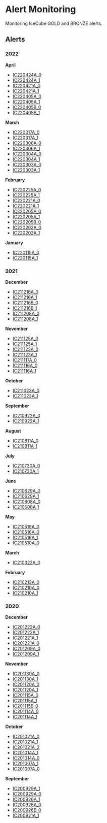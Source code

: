 # Alert Monitoring

Monitoring IceCube GOLD and BRONZE alerts.

## Alerts
### 2022
**April**

- [IC220424A_0](https://rmorgan10.github.io/AlertMonitoring/IC220424A_0/)
- [IC220424A_1](https://rmorgan10.github.io/AlertMonitoring/IC220424A_1/)
- [IC220421A_0](https://rmorgan10.github.io/AlertMonitoring/IC220421A_0/)
- [IC220421A_1](https://rmorgan10.github.io/AlertMonitoring/IC220421A_1/)
- [IC220405A_0](https://rmorgan10.github.io/AlertMonitoring/IC220405A_0/)
- [IC220405A_1](https://rmorgan10.github.io/AlertMonitoring/IC220405A_1/)
- [IC220405B_0](https://rmorgan10.github.io/AlertMonitoring/IC220405B_0/)
- [IC220405B_1](https://rmorgan10.github.io/AlertMonitoring/IC220405B_1/)


**March**

- [IC220317A_0](https://rmorgan10.github.io/AlertMonitoring/IC220317A_0/)
- [IC220317A_1](https://rmorgan10.github.io/AlertMonitoring/IC220317A_1/)
- [IC220306A_0](https://rmorgan10.github.io/AlertMonitoring/IC220306A_0/)
- [IC220306A_1](https://rmorgan10.github.io/AlertMonitoring/IC220306A_1/)
- [IC220304A_0](https://rmorgan10.github.io/AlertMonitoring/IC220304A_0/)
- [IC220304A_1](https://rmorgan10.github.io/AlertMonitoring/IC220304A_1/)
- [IC220303A_0](https://rmorgan10.github.io/AlertMonitoring/IC220303A_0/)
- [IC220303A_1](https://rmorgan10.github.io/AlertMonitoring/IC220303A_1/)


**February**

- [IC220225A_0](https://rmorgan10.github.io/AlertMonitoring/IC220225A_0/)
- [IC220225A_1](https://rmorgan10.github.io/AlertMonitoring/IC220225A_1/)
- [IC220221A_0](https://rmorgan10.github.io/AlertMonitoring/IC220221A_0/)
- [IC220221A_1](https://rmorgan10.github.io/AlertMonitoring/IC220221A_1/)
- [IC220205A_0](https://rmorgan10.github.io/AlertMonitoring/IC220205A_0/)
- [IC220205A_1](https://rmorgan10.github.io/AlertMonitoring/IC220205A_1/)
- [IC220205B_0](https://rmorgan10.github.io/AlertMonitoring/IC220205B_0/)
- [IC220202A_0](https://rmorgan10.github.io/AlertMonitoring/IC220202A_0/)
- [IC220202A_1](https://rmorgan10.github.io/AlertMonitoring/IC220202A_1/)


**January**

- [IC220115A_0](https://rmorgan10.github.io/AlertMonitoring/IC220115A_0/)
- [IC220115A_1](https://rmorgan10.github.io/AlertMonitoring/IC220115A_1/)


### 2021
**December**

- [IC211216A_0](https://rmorgan10.github.io/AlertMonitoring/IC211216A_0/)
- [IC211216A_1](https://rmorgan10.github.io/AlertMonitoring/IC211216A_1/)
- [IC211216B_0](https://rmorgan10.github.io/AlertMonitoring/IC211216B_0/)
- [IC211216B_1](https://rmorgan10.github.io/AlertMonitoring/IC211216B_1/)
- [IC211208A_0](https://rmorgan10.github.io/AlertMonitoring/IC211208A_0/)
- [IC211208A_1](https://rmorgan10.github.io/AlertMonitoring/IC211208A_1/)


**November**

- [IC211125A_0](https://rmorgan10.github.io/AlertMonitoring/IC211125A_0/)
- [IC211125A_1](https://rmorgan10.github.io/AlertMonitoring/IC211125A_1/)
- [IC211123A_0](https://rmorgan10.github.io/AlertMonitoring/IC211123A_0/)
- [IC211123A_1](https://rmorgan10.github.io/AlertMonitoring/IC211123A_1/)
- [IC211117A_0](https://rmorgan10.github.io/AlertMonitoring/IC211117A_0/)
- [IC211116A_0](https://rmorgan10.github.io/AlertMonitoring/IC211116A_0/)
- [IC211116A_1](https://rmorgan10.github.io/AlertMonitoring/IC211116A_1/)


**October**

- [IC211023A_0](https://rmorgan10.github.io/AlertMonitoring/IC211023A_0/)
- [IC211023A_1](https://rmorgan10.github.io/AlertMonitoring/IC211023A_1/)


**September**

- [IC210922A_0](https://rmorgan10.github.io/AlertMonitoring/IC210922A_0/)
- [IC210922A_1](https://rmorgan10.github.io/AlertMonitoring/IC210922A_1/)


**August**

- [IC210811A_0](https://rmorgan10.github.io/AlertMonitoring/IC210811A_0/)
- [IC210811A_1](https://rmorgan10.github.io/AlertMonitoring/IC210811A_1/)


**July**

- [IC210730A_0](https://rmorgan10.github.io/AlertMonitoring/IC210730A_0/)
- [IC210730A_1](https://rmorgan10.github.io/AlertMonitoring/IC210730A_1/)


**June**

- [IC210629A_0](https://rmorgan10.github.io/AlertMonitoring/IC210629A_0/)
- [IC210629A_1](https://rmorgan10.github.io/AlertMonitoring/IC210629A_1/)
- [IC210608A_0](https://rmorgan10.github.io/AlertMonitoring/IC210608A_0/)
- [IC210608A_1](https://rmorgan10.github.io/AlertMonitoring/IC210608A_1/)


**May**

- [IC210519A_0](https://rmorgan10.github.io/AlertMonitoring/IC210519A_0/)
- [IC210516A_0](https://rmorgan10.github.io/AlertMonitoring/IC210516A_0/)
- [IC210516A_1](https://rmorgan10.github.io/AlertMonitoring/IC210516A_1/)
- [IC210510A_0](https://rmorgan10.github.io/AlertMonitoring/IC210510A_0/)


**March**

- [IC210322A_0](https://rmorgan10.github.io/AlertMonitoring/IC210322A_0/)


**February**

- [IC210213A_0](https://rmorgan10.github.io/AlertMonitoring/IC210213A_0/)
- [IC210210A_0](https://rmorgan10.github.io/AlertMonitoring/IC210210A_0/)
- [IC210210A_1](https://rmorgan10.github.io/AlertMonitoring/IC210210A_1/)


### 2020
**December**

- [IC201222A_0](https://rmorgan10.github.io/AlertMonitoring/IC201222A_0/)
- [IC201222A_1](https://rmorgan10.github.io/AlertMonitoring/IC201222A_1/)
- [IC201221A_1](https://rmorgan10.github.io/AlertMonitoring/IC201221A_1/)
- [IC201221A_0](https://rmorgan10.github.io/AlertMonitoring/IC201221A_0/)
- [IC201209A_0](https://rmorgan10.github.io/AlertMonitoring/IC201209A_0/)
- [IC201209A_1](https://rmorgan10.github.io/AlertMonitoring/IC201209A_1/)


**November**

- [IC201130A_0](https://rmorgan10.github.io/AlertMonitoring/IC201130A_0/)
- [IC201130A_1](https://rmorgan10.github.io/AlertMonitoring/IC201130A_1/)
- [IC201120A_0](https://rmorgan10.github.io/AlertMonitoring/IC201120A_0/)
- [IC201120A_1](https://rmorgan10.github.io/AlertMonitoring/IC201120A_1/)
- [IC201115A_0](https://rmorgan10.github.io/AlertMonitoring/IC201115A_0/)
- [IC201115A_1](https://rmorgan10.github.io/AlertMonitoring/IC201115A_1/)
- [IC201115B_0](https://rmorgan10.github.io/AlertMonitoring/IC201115B_0/)
- [IC201114A_0](https://rmorgan10.github.io/AlertMonitoring/IC201114A_0/)
- [IC201114A_1](https://rmorgan10.github.io/AlertMonitoring/IC201114A_1/)


**October**

- [IC201021A_0](https://rmorgan10.github.io/AlertMonitoring/IC201021A_0/)
- [IC201021A_1](https://rmorgan10.github.io/AlertMonitoring/IC201021A_1/)
- [IC201021A_2](https://rmorgan10.github.io/AlertMonitoring/IC201021A_2/)
- [IC201014A_1](https://rmorgan10.github.io/AlertMonitoring/IC201014A_1/)
- [IC201014A_0](https://rmorgan10.github.io/AlertMonitoring/IC201014A_0/)
- [IC201007A_1](https://rmorgan10.github.io/AlertMonitoring/IC201007A_1/)
- [IC201007A_0](https://rmorgan10.github.io/AlertMonitoring/IC201007A_0/)


**September**

- [IC200929A_1](https://rmorgan10.github.io/AlertMonitoring/IC200929A_1/)
- [IC200929A_0](https://rmorgan10.github.io/AlertMonitoring/IC200929A_0/)
- [IC200926A_1](https://rmorgan10.github.io/AlertMonitoring/IC200926A_1/)
- [IC200926A_0](https://rmorgan10.github.io/AlertMonitoring/IC200926A_0/)
- [IC200926B_0](https://rmorgan10.github.io/AlertMonitoring/IC200926B_0/)
- [IC200921A_1](https://rmorgan10.github.io/AlertMonitoring/IC200921A_1/)


